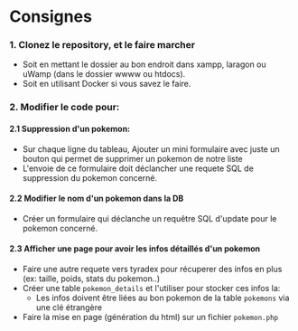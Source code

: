 # Consignes

### 1. Clonez le repository, et le faire marcher
- Soit en mettant le dossier au bon endroit dans xampp, laragon ou uWamp (dans le dossier wwww ou htdocs).
- Soit en utilisant Docker si vous savez le faire.

### 2. Modifier le code pour:

#### 2.1 Suppression d'un pokemon:
 - Sur chaque ligne du tableau, Ajouter un mini formulaire avec juste un bouton qui permet de supprimer un pokemon de notre liste
 - L'envoie de ce formulaire doit déclancher une requete SQL de suppression du pokemon concerné.

#### 2.2 Modifier le nom d'un pokemon dans la DB
- Créer un formulaire qui déclanche un requêtre SQL d'update pour le pokemon concerné.

#### 2.3 Afficher une page pour avoir les infos détaillés d'un pokemon
 - Faire une autre requete vers tyradex pour récuperer des infos en plus (ex: taille, poids, stats du pokemon..)
- Créer une table `pokemon_details` et l'utiliser pour stocker ces infos la:
  - Les infos doivent être liées au bon pokemon de la table `pokemons` via une clé étrangère
- Faire la mise en page (génération du html) sur un fichier `pokemon.php`
